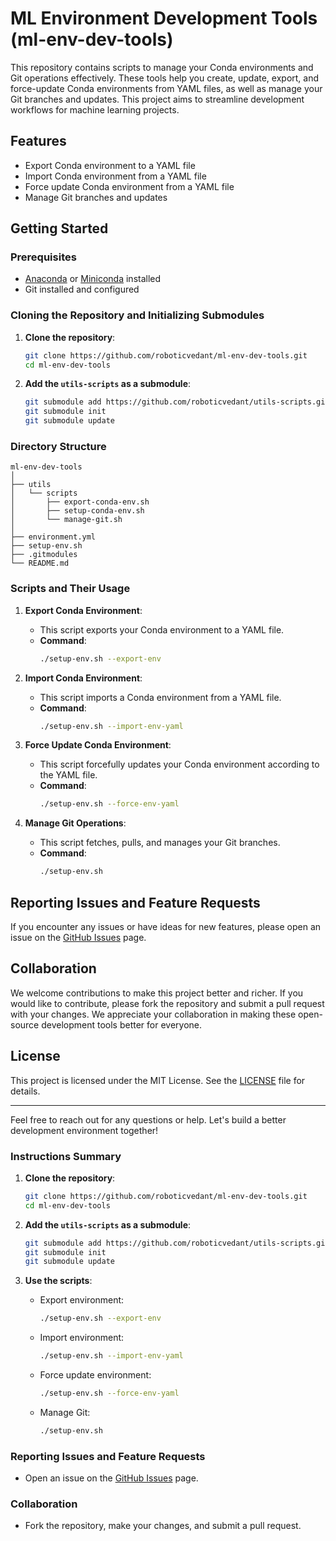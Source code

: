# ML Environment Development Tools (ml-env-dev-tools)

This repository contains scripts to manage your Conda environments and Git operations effectively. These tools help you create, update, export, and force-update Conda environments from YAML files, as well as manage your Git branches and updates. This project aims to streamline development workflows for machine learning projects.

## Features

- Export Conda environment to a YAML file
- Import Conda environment from a YAML file
- Force update Conda environment from a YAML file
- Manage Git branches and updates

## Getting Started

### Prerequisites

- [Anaconda](https://www.anaconda.com/products/individual) or [Miniconda](https://docs.conda.io/en/latest/miniconda.html) installed
- Git installed and configured

### Cloning the Repository and Initializing Submodules

1. **Clone the repository**:
   ```sh
   git clone https://github.com/roboticvedant/ml-env-dev-tools.git
   cd ml-env-dev-tools
   ```

2. **Add the `utils-scripts` as a submodule**:
   ```sh
   git submodule add https://github.com/roboticvedant/utils-scripts.git utils
   git submodule init
   git submodule update
   ```

### Directory Structure

```
ml-env-dev-tools
│
├── utils
│   └── scripts
│       ├── export-conda-env.sh
│       ├── setup-conda-env.sh
│       └── manage-git.sh
│
├── environment.yml
├── setup-env.sh
├── .gitmodules
└── README.md
```

### Scripts and Their Usage

1. **Export Conda Environment**:
   - This script exports your Conda environment to a YAML file.
   - **Command**:
     ```sh
     ./setup-env.sh --export-env
     ```

2. **Import Conda Environment**:
   - This script imports a Conda environment from a YAML file.
   - **Command**:
     ```sh
     ./setup-env.sh --import-env-yaml
     ```

3. **Force Update Conda Environment**:
   - This script forcefully updates your Conda environment according to the YAML file.
   - **Command**:
     ```sh
     ./setup-env.sh --force-env-yaml
     ```

4. **Manage Git Operations**:
   - This script fetches, pulls, and manages your Git branches.
   - **Command**:
     ```sh
     ./setup-env.sh
     ```

## Reporting Issues and Feature Requests

If you encounter any issues or have ideas for new features, please open an issue on the [GitHub Issues](https://github.com/roboticvedant/ml-env-dev-tools/issues) page.

## Collaboration

We welcome contributions to make this project better and richer. If you would like to contribute, please fork the repository and submit a pull request with your changes. We appreciate your collaboration in making these open-source development tools better for everyone.

## License

This project is licensed under the MIT License. See the [LICENSE](LICENSE) file for details.

---

Feel free to reach out for any questions or help. Let's build a better development environment together!

### Instructions Summary

1. **Clone the repository**:
   ```sh
   git clone https://github.com/roboticvedant/ml-env-dev-tools.git
   cd ml-env-dev-tools
   ```

2. **Add the `utils-scripts` as a submodule**:
   ```sh
   git submodule add https://github.com/roboticvedant/utils-scripts.git utils
   git submodule init
   git submodule update
   ```

3. **Use the scripts**:
   - Export environment:
     ```sh
     ./setup-env.sh --export-env
     ```
   - Import environment:
     ```sh
     ./setup-env.sh --import-env-yaml
     ```
   - Force update environment:
     ```sh
     ./setup-env.sh --force-env-yaml
     ```
   - Manage Git:
     ```sh
     ./setup-env.sh
     ```

### Reporting Issues and Feature Requests

- Open an issue on the [GitHub Issues](https://github.com/roboticvedant/ml-env-dev-tools/issues) page.

### Collaboration

- Fork the repository, make your changes, and submit a pull request.
